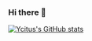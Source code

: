 ### Hi there 👋

[![Ycitus's GitHub stats](https://github-readme-stats.vercel.app/api?username=Ycituss)](https://github.com/anuraghazra/github-readme-stats)


<!--
**Ycituss/Ycituss** is a ✨ _special_ ✨ repository because its `README.md` (this file) appears on your GitHub profile.

Here are some ideas to get you started:

- 🔭 I’m currently working on ...
- 🌱 I’m currently learning ...
- 👯 I’m looking to collaborate on ...
- 🤔 I’m looking for help with ...
- 💬 Ask me about ...
- 📫 How to reach me: ...
- 😄 Pronouns: ...
- ⚡ Fun fact: ...
-->
